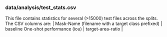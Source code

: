 
### data/analysis/test\_stats.csv
This file contains statistics for several (>15000) test files across the splits. The CSV columns are:
| Mask-Name (filename with a target class prefixed) | baseline One-shot performance (iou) | target-area-ratio | 
